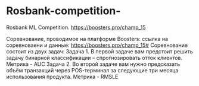 # Rosbank-competition-
Rosbank ML Competition. https://boosters.pro/champ_15

Соревнование, проводимое на платформе Boosters: ссылка на соревноваени и данные: https://boosters.pro/champ_15# Соревнование состоит из двух задач:
Задача 1.
В первой задаче вам предстоит решить задачу бинарной классификации – спрогнозировать отток клиентов. Метрика - AUC
Задача 2.
Во второй задаче вам нужно предсказать объём транзакций через POS-терминал за следующие три месяца использования продукта. Метрика - RMSLE
